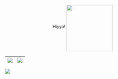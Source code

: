<p align="center">
Hiyya! <img align="middle" width="150" height="150" src="https://user-images.githubusercontent.com/18017425/212541061-6a16aa6c-1fe6-42d5-be63-d2e1189af333.png">
</p>

| <img align="center" src="https://github-readme-stats-six-snowy.vercel.app/api?username=LudoDash&theme=dark"> </a> | <img align="center" src="https://github-readme-stats-six-snowy.vercel.app/api/top-langs/?username=LudoDash&theme=dark"> |
| ------------- | ------------- |



![](https://komarev.com/ghpvc/?username=LudoDash&color=blueviolet)


